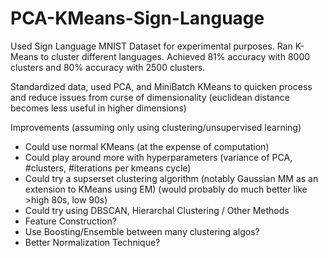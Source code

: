 # PCA-KMeans-Sign-Language

Used Sign Language MNIST Dataset for experimental purposes. Ran K-Means to cluster different languages. Achieved 81% accuracy with 8000 clusters and 80% accuracy with 
2500 clusters. 

Standardized data, used PCA, and MiniBatch KMeans to quicken process and reduce issues from curse of dimensionality (euclidean distance becomes less useful in higher dimensions)

Improvements (assuming only using clustering/unsupervised learning)
* Could use normal KMeans (at the expense of computation)
* Could play around more with hyperparameters (variance of PCA, #clusters, #iterations per kmeans cycle)
* Could try a supserset clustering algorithm (notably Gaussian MM as an extension to KMeans using EM) (would probably do much better like >high 80s, low 90s)
* Could try using DBSCAN, Hierarchal Clustering / Other Methods
* Feature Construction?
* Use Boosting/Ensemble between many clustering algos?
* Better Normalization Technique?


